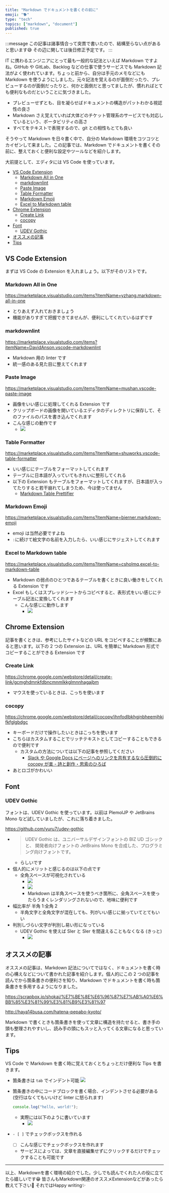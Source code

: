 ```yaml
---
title: "Markdown でドキュメントを書くその前に"
emoji: "🐕"
type: "tech"
topics: ["markdown", "document"]
published: true
---
```


:::message
この記事は諸事情合って突貫で書いたので、結構至らない点があると思います😅
その辺に関しては後日修正予定です。
:::

IT に携わるエンジニアにとって最も一般的な記法といえば Markdown ですよね。GitHub や GitLab、Backlog などの仕事で使うサービスでも Markdown 記法がよく使われています。ちょっと前から、自分は手元のメモなどにも Markdown を使うようにしました。元々記法を覚えるのが面倒だったり、プレビューするのが面倒だったりと、何かと面倒だと思ってましたが、慣れればとても便利なものだということに気づきました。

- プレビューせずとも、目を凝らせばドキュメントの構造がパットわかる視認性の良さ
- Markdown さえ覚えていれば大体どのチケット管理系のサービスでも対応しているという、ポータビリティの高さ
- すべてをテキストで表現するので、git との相性もとても良い

そうやって Markdown を日々書く中で、自分の Markdown 環境をコツコツとカイゼンして来ました。この記事では、Markdown でドキュメントを書くその前に、整えておくと便利な設定やツールなどを紹介します。

大前提として、エディタには VS Code を使っています。

- [VS Code Extension](#vs-code-extension)
    - [Markdown All in One](#markdown-all-in-one)
    - [markdownlint](#markdownlint)
    - [Paste Image](#paste-image)
    - [Table Formatter](#table-formatter)
    - [Markdown Emoji](#markdown-emoji)
    - [Excel to Markdown table](#excel-to-markdown-table)
- [Chrome Extension](#chrome-extension)
    - [Create Link](#create-link)
    - [cocopy](#cocopy)
- [Font](#font)
    - [UDEV Gothic](#udev-gothic)
- [オススメの記事](#オススメの記事)
- [Tips](#tips)

## VS Code Extension

まずは VS Code の Extension を入れましょう。以下がそのリストです。

### Markdown All in One

https://marketplace.visualstudio.com/items?itemName=yzhang.markdown-all-in-one

- とりあえず入れておきましょう
- 機能がありすぎて把握できてませんが、便利にしてくれているはずです

### markdownlint

https://marketplace.visualstudio.com/items?itemName=DavidAnson.vscode-markdownlint

- Markdown 用の linter です
- 統一感のある見た目に整えてくれます

### Paste Image

https://marketplace.visualstudio.com/items?itemName=mushan.vscode-paste-image

- 画像をいい感じに処理してくれる Extension です
- クリップボードの画像を開いているエディタのディレクトリに保存して、そのファイルのパスを書き込んでくれます
- こんな感じの動作です
    - ![](/images/vscode-paste-image.gif)

### Table Formatter

https://marketplace.visualstudio.com/items?itemName=shuworks.vscode-table-formatter

- いい感じにテーブルをフォーマットしてくれます
- テーブルに日本語が入っていてもきれいに整形してくれる
- 以下の Extension もテーブルをフォーマットしてくれますが、日本語が入ってたりすると若干崩れてしまうため、今は使ってません
    - [Markdown Table Prettifier](https://marketplace.visualstudio.com/items?itemName=darkriszty.markdown-table-prettify)

### Markdown Emoji

https://marketplace.visualstudio.com/items?itemName=bierner.markdown-emoji

- emoji は当然必要ですよね
- `:`に続けて絵文字の名前を入力したら、いい感じにサジェストしてくれます

### Excel to Markdown table

https://marketplace.visualstudio.com/items?itemName=csholmq.excel-to-markdown-table

- Markdown の弱点のひとつであるテーブルを書くときに良い働きをしてくれる Extension です
- Excel もしくはスプレッドシートからコピペすると、表形式をいい感じにテーブル記法に変換してくれます
    - こんな感じに動作します
        - ![](/images/vscode-extension-excel-to-table.gif)

## Chrome Extension

記事を書くときは、参考にしたサイトなどの URL をコピペすることが頻繁にあると思います。以下の 2 つの Extension は、URL を簡単に Markdown 形式でコピーすることができる Extension です

### Create Link

https://chrome.google.com/webstore/detail/create-link/gcmghdmnkfdbncmnmlkkglmnnhagajbm

- マウスを使っているときは、こっちを使います

### cocopy

https://chrome.google.com/webstore/detail/cocopy/ihnfodlbkhgjnbheemjhkjfkfglgbdgc

- キーボードだけで操作したいときはこっちを使います
- こちらはカスタムすることでリッチテキストとしてコピーすることもできるので便利です
    - カスタムの方法については以下の記事を参照してください
        - [Slack や Google Docs にページへのリンクを共有するなら圧倒的に cocopy が楽 - 詩と創作・思索のひろば](https://motemen.hatenablog.com/entry/2022/02/cocopy-rich-text)
- あとロゴがかわいい

## Font

### UDEV Gothic

フォントは、UDEV Gothic を使っています。以前は PlemolJP や JetBrains Mono など試していましたが、これに落ち着きました。

https://github.com/yuru7/udev-gothic

- >UDEV Gothic は、ユニバーサルデザインフォントの BIZ UD ゴシック と、 開発者向けフォントの JetBrains Mono を合成した、プログラミング向けフォントです。
    - らしいです
- 個人的にメリットと感じるのは以下の点です
    - 全角スペースが可視化されている
        - ![](/images/2022-08-04-23-11-58.png)
        - ![](/images/2022-08-04-23-13-31.png)
        - Markdown は半角スペースを使うべき箇所に、全角スペースを使ったらうまくレンダリングされないので、地味に便利です
- 幅比率が 半角 1:全角 2
    - 半角文字と全角文字が混在しても、列がいい感じに揃っていてとてもいい
- 判別しづらい文字が判別し易い形になっている
    - UDEV Gothic を使えば SIer と Sler を間違えることもなくなる (きっと)
        - ![](/images/2022-08-04-23-18-26.png)

## オススメの記事

オススメの記事は、Markdown 記法についてではなく、ドキュメントを書く時の心構えなどについて書かれた記事を紹介します。個人的にこの 2 つの記事を読んでから箇条書きの便利さを知り、Markdown でドキュメントを書く時も箇条書きを多用するようになりました。

https://scrapbox.io/shokai/%E7%BE%8E%E6%96%87%E7%AB%A0%E6%BB%85%E3%81%99%E3%81%B9%E3%81%97

http://haya14busa.com/hatena-pepabo-kyoto/

Markdown で書くときも箇条書きを使って文章に構造を持たせると、書き手の頭も整理されやすいし、読み手の頭にもスッと入ってくる文章になると思っています。

## Tips

VS Code で Markdown を書く時に覚えておくとちょっとだけ便利な Tips を書きます。

- 箇条書きは `tab` でインデント可能
    ![](/images/markdown-tips1.gif)
- 箇条書きの中にコードブロックを書く場合、インデントさせる必要がある (空行はなくてもいいけど linter に怒られます)

    ```js
    console.log("hello, world!");
    ```

    - 実際には以下のように書いています
        - ![](/images/2022-08-04-23-42-18.png)
- `- [ ]` でチェックボックスを作れる
    - [ ] こんな感じでチェックボックスを作れます
    - サービスによっては、文章を直接編集せずにクリックするだけでチェックすることも可能です

---

以上、Markdownを書く環境の紹介でした。少しでも読んでくれた人の役に立てたら嬉しいです😁
皆さんもMarkdown関連のオススメExtensionなどがあったら教えて下さい🙏
それではHappy writing✨
